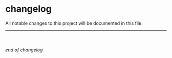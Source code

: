 # changelog

All notable changes to this project will be documented in this file.

<!--
TEMPLATE:

## vMAJOR.MINOR.MAJOR YYYY-MM-DD

- foo

- bar:
    - baz
-->

---

<br>

###### end of changelog
